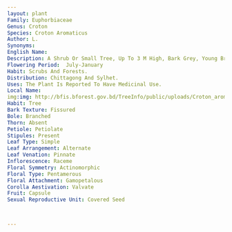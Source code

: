 ```yaml
---
layout: plant
Family: Euphorbiaceae
Genus: Croton
Species: Croton Aromaticus
Author: L.
Synonyms: 
English Name: 
Description: A Shrub Or Small Tree, Up To 3 M High, Bark Grey, Young Branches Scabrid Or Tomentose With Stellate Hairs. Leaves Alternate, Petiolate, Petiole 1.0-4.5 Cm Long, Densely Stellate-hairy, Usually Drying Dark Brown Above, Olive-greenish Beneath,LeafBladeBroadlyOvateToOvate-lanceolate, 3.5-13.5 Ã— 2.0-10.5 Cm, Shortly Acuminate, Acute, Sometimes Apex Drawn Out Into Very Fine, Filamentous Tip Initially Appearing Mucronate, Base Cordate Or Broadly Rounded, Irregularly And Shallowly Dentate, Coarsely Stellate-pubescent, 3-veined From The Base, Lateral Veins 2-3 Pairs, All Veins Subprominent, Clearly Defined, 2 Glands Present At The Base, Stipitate, Pale Brown On Short Stalks, Up To 2 Mm Long. Inflorescence Racemose, 7-20 Cm Or More In Length, Finely Stellate-pubescent. Flowers White, Numerous, Shortly Pedicellate, Bracteate, Laxly Distributed On Mature Axis, Often Appearing Clustered On Young Inflorescences, Bracts 1-2 Mm Long, Linear-lanceolate, Pedicels 2-6 Mm Long, Densely Pubescent. Male Flowers With 5 Sepals, Sepals 2-3 Ã— 1.0-1.5 Mm, Narrowly Ovate, Densely Pubescent, Petals Equalling The Sepals, White-fringed, Stamens C 20 Or More, Filaments 2-3 Mm Long, Slender. Female Flowers Few At The Base Of Inflorescence, Sepals And Petals As In Male Flower, Ovary Densely Stellately Hairy, C 1.0-1.5 Mm In Diameter, Styles 3-6 Mm Long, Divided To The Base Up To 5 Filamentous Branches. Fruit A Capsule, C 1 Cm In Diameter, Globose, Obscurely 3-lobed, Stellately Scabrid. Seeds Carunculate.
Flowering Period:  July-January
Habit: Scrubs And Forests.
Distribution: Chittagong And Sylhet.
Uses: The Plant Is Reported To Have Medicinal Use.
Local Name: 
img:img: http://bfis.bforest.gov.bd/TreeInfo/public/uploads/Croton_aromaticus.jpg
Habit: Tree
Bark Texture: Fissured
Bole: Branched
Thorn: Absent
Petiole: Petiolate
Stipules: Present
Leaf Type: Simple
Leaf Arrangement: Alternate
Leaf Venation: Pinnate
Inflorescence: Raceme
Floral Symmetry: Actinomorphic
Floral Type: Pentamerous
Floral Attachment: Gamopetalous
Corolla Aestivation: Valvate
Fruit: Capsule
Sexual Reproductive Unit: Covered Seed



---
```


